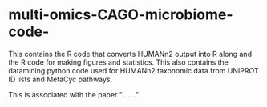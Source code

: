 # multi-omics-CAGO-microbiome-code-
This contains the R code that converts HUMANn2 output into R along and the R code for making figures and statistics. This also contains the datamining python code used for HUMANn2 taxonomic data from UNIPROT ID lists and MetaCyc pathways.


This is associated with the paper "......."

